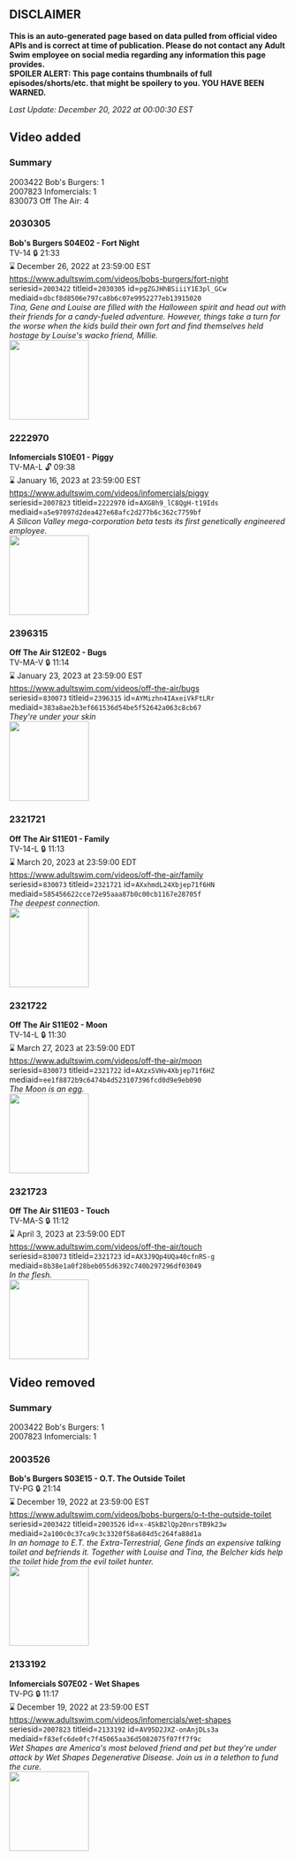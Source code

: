 ## DISCLAIMER
**This is an auto-generated page based on data pulled from official video APIs and is correct at time of publication. Please do not contact any Adult Swim employee on social media regarding any information this page provides.**  
**SPOILER ALERT: This page contains thumbnails of full episodes/shorts/etc. that might be spoilery to you. YOU HAVE BEEN WARNED.**  

_Last Update: December 20, 2022 at 00:00:30 EST_
## Video added
### Summary
2003422 Bob's Burgers: 1  
2007823 Infomercials: 1  
830073 Off The Air: 4  
### 2030305
**Bob's Burgers S04E02 - Fort Night**  
TV-14 🔒 21:33  
⌛ December 26, 2022 at 23:59:00 EST  
https://www.adultswim.com/videos/bobs-burgers/fort-night  
seriesid=`2003422` titleid=`2030305` id=`pgZGJHhBSiiiY1E3pl_GCw` mediaid=`dbcf8d8506e797ca8b6c07e9952277eb13915020`  
_Tina, Gene and Louise are filled with the Halloween spirit and head out with their friends for a candy-fueled adventure. However, things take a turn for the worse when the kids build their own fort and find themselves held hostage by Louise's wacko friend, Millie._  
<a href="https://i.cdn.turner.com/adultswim/big/image-upload/thumbnails/thumb-2_image-15187081051505.jpg"><img src="https://i.cdn.turner.com/adultswim/big/image-upload/thumbnails/thumb-2_image-15187081051505.jpg" height="144px" /></a>
### 2222970
**Infomercials S10E01 - Piggy**  
TV-MA-L 🔓 09:38  
⌛ January 16, 2023 at 23:59:00 EST  
https://www.adultswim.com/videos/infomercials/piggy  
seriesid=`2007823` titleid=`2222970` id=`AXG8h9_lC8QgH-t19Ids` mediaid=`a5e97097d2dea427e68afc2d277b6c362c7759bf`  
_A Silicon Valley mega-corporation beta tests its first genetically engineered employee._  
<a href="https://media.cdn.adultswim.com/uploads/20200428/thumbnails/2_204281238546-infomercials_Piggy_dup-20200408.jpg"><img src="https://media.cdn.adultswim.com/uploads/20200428/thumbnails/2_204281238546-infomercials_Piggy_dup-20200408.jpg" height="144px" /></a>
### 2396315
**Off The Air S12E02 - Bugs**  
TV-MA-V 🔒 11:14  
⌛ January 23, 2023 at 23:59:00 EST  
https://www.adultswim.com/videos/off-the-air/bugs  
seriesid=`830073` titleid=`2396315` id=`AYMizhn4IAxeiVkFtLRr` mediaid=`383a8ae2b3ef661536d54be5f52642a063c8cb67`  
_They're under your skin_  
<a href="https://media.cdn.adultswim.com/uploads/20220909/thumbnails/2_2299111163-OffTheAir_1202_Bugs.png"><img src="https://media.cdn.adultswim.com/uploads/20220909/thumbnails/2_2299111163-OffTheAir_1202_Bugs.png" height="144px" /></a>
### 2321721
**Off The Air S11E01 - Family**  
TV-14-L 🔒 11:13  
⌛ March 20, 2023 at 23:59:00 EDT  
https://www.adultswim.com/videos/off-the-air/family  
seriesid=`830073` titleid=`2321721` id=`AXxhmdL24Xbjep71f6HN` mediaid=`585456622cce72e95aaa87b0c00cb1167e28705f`  
_The deepest connection._  
<a href="https://media.cdn.adultswim.com/uploads/20211020/thumbnails/2_2110201135538-FamilyThumb.png"><img src="https://media.cdn.adultswim.com/uploads/20211020/thumbnails/2_2110201135538-FamilyThumb.png" height="144px" /></a>
### 2321722
**Off The Air S11E02 - Moon**  
TV-14-L 🔒 11:30  
⌛ March 27, 2023 at 23:59:00 EDT  
https://www.adultswim.com/videos/off-the-air/moon  
seriesid=`830073` titleid=`2321722` id=`AXzxSVHv4Xbjep71f6HZ` mediaid=`ee1f8872b9c6474b4d523107396fcd0d9e9eb090`  
_The Moon is an egg._  
<a href="https://media.cdn.adultswim.com/uploads/20211108/thumbnails/2_211181426283-OffTheAir_1102_Moon.png"><img src="https://media.cdn.adultswim.com/uploads/20211108/thumbnails/2_211181426283-OffTheAir_1102_Moon.png" height="144px" /></a>
### 2321723
**Off The Air S11E03 - Touch**  
TV-MA-S 🔒 11:12  
⌛ April 3, 2023 at 23:59:00 EDT  
https://www.adultswim.com/videos/off-the-air/touch  
seriesid=`830073` titleid=`2321723` id=`AX3J9Qp4UQa40cfnRS-g` mediaid=`8b38e1a0f28beb055d6392c740b297296df03049`  
_In the flesh._  
<a href="https://media.cdn.adultswim.com/uploads/20211217/thumbnails/2_2112171453105-OffTheAir_1103_Touch.png"><img src="https://media.cdn.adultswim.com/uploads/20211217/thumbnails/2_2112171453105-OffTheAir_1103_Touch.png" height="144px" /></a>
## Video removed
### Summary
2003422 Bob's Burgers: 1  
2007823 Infomercials: 1  
### 2003526
**Bob's Burgers S03E15 - O.T. The Outside Toilet**  
TV-PG 🔒 21:14  
⌛ December 19, 2022 at 23:59:00 EST  
https://www.adultswim.com/videos/bobs-burgers/o-t-the-outside-toilet  
seriesid=`2003422` titleid=`2003526` id=`x-4SkB2lQp20nrsTB9k23w` mediaid=`2a100c0c37ca9c3c3320f58a684d5c264fa88d1a`  
_In an homage to E.T. the Extra-Terrestrial, Gene finds an expensive talking toilet and befriends it. Together with Louise and Tina, the Belcher kids help the toilet hide from the evil toilet hunter._  
<a href="https://i.cdn.turner.com/adultswim/big/image-upload/thumbnails/thumb-2_image-151870806659120.jpg"><img src="https://i.cdn.turner.com/adultswim/big/image-upload/thumbnails/thumb-2_image-151870806659120.jpg" height="144px" /></a>
### 2133192
**Infomercials S07E02 - Wet Shapes**  
TV-PG 🔒 11:17  
⌛ December 19, 2022 at 23:59:00 EST  
https://www.adultswim.com/videos/infomercials/wet-shapes  
seriesid=`2007823` titleid=`2133192` id=`AV95D2JXZ-onAnjDLs3a` mediaid=`f83efc6de0fc7f45065aa36d5082075f07ff7f9c`  
_Wet Shapes are America's most beloved friend and pet but they're under attack by Wet Shapes Degenerative Disease. Join us in a telethon to fund the cure._  
<a href="https://i.cdn.turner.com/adultswim/big/image-upload/thumbnails/thumb-2_image-151087218637611.jpg"><img src="https://i.cdn.turner.com/adultswim/big/image-upload/thumbnails/thumb-2_image-151087218637611.jpg" height="144px" /></a>
